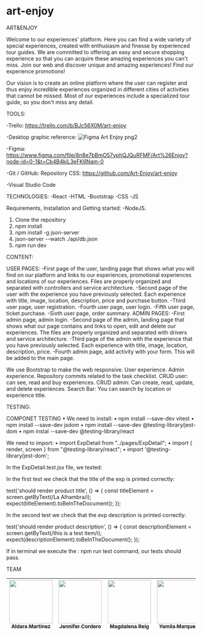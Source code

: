 # art-enjoy

ART&ENJOY

Welcome to our experiences' platform. Here you can find a wide variety of special experiences, created with enthusiasm and finesse by experienced tour guides. We are committed to offering an easy and secure shopping experience so that you can acquire these amazing experiences you can't miss. Join our web and discover unique and amazing experiences! Find our experience promotions!

Our vision is to create an online platform where the user can register and thus enjoy incredible experiences organized in different cities of activities that cannot be missed. Most of our experiences include a specialized tour guide, so you don't miss any detail.

TOOLS:

-Trello:
https://trello.com/b/BJc56X0M/art-enjoy

-Desktop graphic reference:
![Figma Art Enjoy png2](https://user-images.githubusercontent.com/117833121/228344491-07f0b076-9d68-4098-a8cb-9ee33928352b.png)

-Figma:
https://www.figma.com/file/8n8e7bBmO57yphQJQuRFMF/Art%26Enjoy?node-id=0-1&t=Cb4B4kiL3eFK6Nam-0

-Git / GitHub:
Repository CSS: https://github.com/Art-Enjoy/art-enjoy

-Visual Studio Code

TECHNOLOGIES:
-React
-HTML
-Bootstrap
-CSS
-JS


Requirements, Installation and Getting started:
-NodeJS.

1) Clone the repository
2) npm install
3) npm install -g json-server
4) json-server --watch ./api/db.json
5) npm run dev

CONTENT:

USER PAGES:
-First page of the user, landing page that shows what you will find on our platform and links to our experiences, promotional experiences and locations of our experiences.
Files are properly organized and separated with controllers and service architecture.
-Second page of the user with the experience you have previously selected.
Each experience with title, image, location, description, price and purchase button.
-Third user page, user registration.
-Fourth user page, user login.
-Fifth user page, ticket purchase.
-Sixth user page, order summary.
ADMIN PAGES:
-First admin page, admin login.
-Second page of the admin, landing page that shows what our page contains and links to open, edit and delete our experiences.
The files are properly organized and separated with drivers and service architecture.
-Third page of the admin with the experience that you have previously selected.
Each experience with title, image, location, description, price.
-Fourth admin page, add activity with your form. This will be added to the main page.

We use Bootstrap to make the web responsive.
User experience.
Admin experience.
Repository commits related to the task checklist.
CRUD user: can see, read and buy experiences.
CRUD admin: Can create, read, update, and delete experiences.
Search Bar: You can search by location or experience title.

 TESTING:

COMPONET TESTING 
•	We need to install:
•	npm install --save-dev vitest
•	npm install --save-dev jsdom 
•	npm install --save-dev @testing-library/jest-dom
•	npm instal --save-dev @testing-library/react

We need to import:
•	import ExpDetail from "../pages/ExpDetail";
•	import { render, screen } from "@testing-library/react";
•	import '@testing-library/jest-dom';

In the ExpDetail.test.jsx file, we tested:

In the first test we check that the title of the exp is printed
correctly:

test('should render product title', () => {
        const titleElement = screen.getByText(/La Alhambra/i);
        expect(titleElement).toBeInTheDocument();
    });

In the second test we check that the exp description is printed
correctly:

test('should render product description', () => {
        const descriptionElement = screen.getByText(/this is a test item/i);
        expect(descriptionElement).toBeInTheDocument();
    });

If in terminal we execute the : npm run test command, our tests should pass.


TEAM

[<img src="https://avatars.githubusercontent.com/u/117835592?v=4" width=115><br><sub> Aldara Martinez </sub>](https://github.com/AldaraMG)| [<img src="https://avatars.githubusercontent.com/u/117833121?v=4" width=115><br><sub>Jennifer Cordero</sub>](https://github.com/JenniferCorderoR) | [<img src="https://avatars.githubusercontent.com/u/117833691?v=4" width=115><br><sub>Magdalena Reig</sub>](https://github.com/MagdalenaRB) | [<img src="https://avatars.githubusercontent.com/u/117834108?v=4" width=115><br><sub>Yamila Marquez</sub>](https://github.com/Milacover) | [<img src="https://avatars.githubusercontent.com/u/124665913?v=4" width=115><br><sub>Miriam García</sub>](https://github.com/miriamremesal) |
| :---: | :---: | :---: |  :---: |  :---: | 
